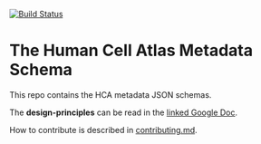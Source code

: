 [![Build Status](https://travis-ci.org/HumanCellAtlas/metadata-schema.svg?branch=master)](https://travis-ci.org/HumanCellAtlas/metadata-schema)


# The Human Cell Atlas Metadata Schema

This repo contains the HCA metadata JSON schemas.

The **design-principles** can be read in the [linked Google Doc](https://docs.google.com/document/d/1eUVpYDLu2AxmxRw2ZUMM-jpKNxQudJbznNyNRp35nLc/edit?usp=sharing).


How to contribute is described in [contributing.md](https://github.com/HumanCellAtlas/metadata-schema/blob/master/contributing.md).

